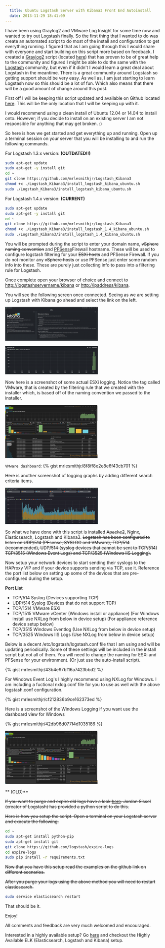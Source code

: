 ```yaml
---
  title: Ubuntu Logstash Server with Kibana3 Front End Autoinstall
  date: 2013-11-29 18:41:09
---
```


I have been using Graylog2 and VMware Log Insight for some time now and
wanted to try out Logstash finally. So the first thing that I wanted to
do was create an automated script to do most of the install and
configuration to get everything running. I figured that as I am going
through this I would share with everyone and start building on this
script more based on feedback. I created a [Graylog2](http://graylog2.org "http\://graylog2.org") script (located [here](https://everythingshouldbevirtual.com/ubuntu-12-04-graylog2-installation "http\://everythingshouldbevirtual.com/ubuntu-12-04-graylog2-installation"))
that has proven to be of great help to the community and figured I might
be able to do the same with the [Logstash](http://logstash.net "http\://logstash.net")
community, but even if it didn't I would learn a great deal about Logstash in the
meantime. There is a great community around Logstash so getting support
should be very easy. As well as, I am just starting to learn Logstash
now so this should be a lot of fun. Which also means that there will be
a good amount of change around this post.

First off I will be keeping this script updated and available on Github
located [here](https://github.com/mrlesmithjr/Logstash_Kibana3 "https\://github.com/mrlesmithjr/Logstash_Kibana3").
This will be the only location that I will be keeping up with it.

I would recommend using a clean install of Ubuntu 12.04 or 14.04 to
install onto. However; if you decide to install on an existing server I
am not responsible for anything that may get broken. :)

So here is how we get started and get everything up and running. Open up
a terminal session on your server that you will be installing to and run
the following commands.

For Logstash 1.3.x version: **(OUTDATED!!)**

```bash
sudo apt-get update
sudo apt-get -y install git
cd ~
git clone https://github.com/mrlesmithjr/Logstash_Kibana3
chmod +x ./Logstash_Kibana3/install_logstash_kibana_ubuntu.sh
sudo ./Logstash_Kibana3/install_logstash_kibana_ubuntu.sh
```

For Logstash 1.4.x version: **(CURRENT)**

```bash
sudo apt-get update
sudo apt-get -y install git
cd ~
git clone https://github.com/mrlesmithjr/Logstash_Kibana3
chmod +x ./Logstash_Kibana3/install_logstash_1.4_kibana_ubuntu.sh
sudo ./Logstash_Kibana3/install_logstash_1.4_kibana_ubuntu.sh
```

You will be prompted during the script to enter your domain name,
~~vSphere naming convention~~ and
[PFSense](https://www.pfsense.org/ "https\://www.pfsense.org/")Firewall
hostname. These will be used to configure logstash filtering for your
~~ESXi hosts~~ and PFSense Firewall. If you do not monitor any ~~vSphere
hosts~~ or use PFSense just enter some random info into these. These are
purely just collecting info to pass into a filtering rule for Logstash.

Once complete open your browser of choice and connect to
<http://logstashservername/kibana> or <http://ipaddress/kibana>.

You will see the following screen once connected. Seeing as we are
setting up Logstash with Kibana go ahead and select the link on the
left.

![19-31-11](../../assets/19-31-11-300x109.png)

![Screen Shot 2013-11-29 at 6.38.39 PM](../../assets/Screen-Shot-2013-11-29-at-6.38.39-PM-300x91.png)

Now here is a screenshot of some actual ESXi logging. Notice the tag
called VMware, that is created by the filtering rule that we created
with the installer which, is based off of the naming convention we
passed to the installer.

![Logstash_VMware_Dashboard](../../assets/Logstash_VMware_Dashboard-300x171.png)

`VMware dashboard`:
{% gist mrlesmithjr/8f8ff8e2e8e6f43cb701 %}

Here is another screenshot of logging graphs by adding different search
criteria items.

![10-22-26](../../assets/10-22-26-300x117.png)

So what we have done with this script is installed ~~Apache2~~, Nginx,
Elasticsearch, Logstash and Kibana3. ~~Logstash has been configured to
listen on UDP/514 (PFsense, SYSLOG and VMware), TCP/514 (recommended),
UDP/514 (syslog devices that cannot be sent to TCP/514) TCP/3515
(Windows Event Logs) and TCP/3525 (Windows IIS Logging).~~

Now setup your network devices to start sending their syslogs to the
HAProxy VIP and if your device supports sending via TCP, use it.
Reference the port list below on setting up some of the devices that are
pre-configured during the setup.

**Port List**

-   TCP/514 Syslog (Devices supporting TCP)
-   UDP/514 Syslog (Devices that do not support TCP)
-   TCP/1514 VMware ESXi
-   TCP/1515 VMware vCenter (Windows install or appliance) (For Windows
    install use NXLog from below in device setup) (For appliance reference
    device setup below)
-   TCP/3515 Windows Eventlog (Use NXLog from below in device setup)
-   TCP/3525 Windows IIS Logs (Use NXLog from below in device setup)

Below is a decent /etc/logstash/logstash.conf file that I am using and
will be updating periodically. Some of these settings will be included
in the install script but not all of them. You will need to change the
naming for ESXi and PFSense for your environment. (Or just use the
auto-install script).

{% gist mrlesmithjr/43b4e97bf16a7423bbd2 %}

For Windows Event Log's I highly recommend using NXLog for Windows. I
am including a fuctional nxlog.conf file for you to use as well with the
above logstash.conf configuration.

{% gist mrlesmithjr/cf212836b9ce162373ed %}

Here is a screenshot of the Windows Logging if you want use the
dashboard view for Windows

{% gist mrlesmithjr/42db96d077f4d1035186 %}

![Logstash_Windows_Dashboard](../../assets/Logstash_Windows_Dashboard-300x171.png)

** (OLD)**

~~If you want to purge and expire old logs have a look
[here](https://github.com/logstash/expire-logs "https\://github.com/logstash/expire-logs").
Jordan Sissel (creator of Logstash) has provided a python script to do
this.~~

~~Here is how you setup the script. Open a terminal on your Logstash
server and execute the following.~~

```bash
cd ~
sudo apt-get install python-pip
sudo apt-get install git
git clone https://github.com/logstash/expire-logs
cd expire-logs
sudo pip install -r requirements.txt
```

~~Now that you have this setup read the examples on the github link on
different scenarios.~~

~~After you purge your logs using the above method you will need to
restart elasticsearch.~~

```bash
sudo service elasticsearch restart
```

That should be it.

Enjoy!

All comments and feedback are very much welcomed and encouraged.

Interested in a highly available setup? Go
[here](https://everythingshouldbevirtual.com/highly-available-elk-elasticsearch-logstash-kibana-setup "Highly Available ELK (Elasticsearch, Logstash and Kibana) Setup") and
checkout the Highly Available ELK (Elasticsearch, Logstash and Kibana)
setup.
